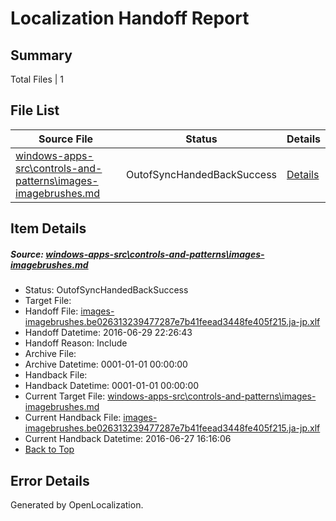 # <a name='report-top'></a> Localization Handoff Report

## Summary
 Total Files | 1

## File List
 Source File | Status | Details 
 ----------- | ------ | ------- 
 [windows-apps-src\controls-and-patterns\images-imagebrushes.md](https://github.com/Microsoft/windows-apps/blob/485f3069ff92995082550366839f14be50f674a5/windows-apps-src/controls-and-patterns/images-imagebrushes.md) | OutofSyncHandedBackSuccess | [Details](#f37f609d87b48a39b958a8e32470488689a3e68c520)

## Item Details
##### <a name='f37f609d87b48a39b958a8e32470488689a3e68c520'></a> Source: [windows-apps-src\controls-and-patterns\images-imagebrushes.md](https://github.com/Microsoft/windows-apps/blob/485f3069ff92995082550366839f14be50f674a5/windows-apps-src/controls-and-patterns/images-imagebrushes.md)
* Status: OutofSyncHandedBackSuccess
* Target File: 
* Handoff File: [images-imagebrushes.be026313239477287e7b41feead3448fe405f215.ja-jp.xlf](https://github.com/Microsoft/WDG.handoff/blob/ee8851b4bb795e3391c32f6be76d7eb06fb8bbc4/ol-handoff/Microsoft/windows-apps.ja-jp/master/images-imagebrushes.be026313239477287e7b41feead3448fe405f215.ja-jp.xlf)
* Handoff Datetime: 2016-06-29 22:26:43
* Handoff Reason: Include
* Archive File: 
* Archive Datetime: 0001-01-01 00:00:00
* Handback File: 
* Handback Datetime: 0001-01-01 00:00:00
* Current Target File: [windows-apps-src\controls-and-patterns\images-imagebrushes.md](https://github.com/Microsoft/windows-apps.ja-jp/blob/c3df75ec499da3e96a03884e3ea7b04a66294f61/windows-apps-src/controls-and-patterns/images-imagebrushes.md)
* Current Handback File: [images-imagebrushes.be026313239477287e7b41feead3448fe405f215.ja-jp.xlf](https://github.com/Microsoft/WDG.handback/blob/9420e165fd09c332e1443ebee6851d620c8860ee/ol-handback/Microsoft/windows-apps.ja-jp/master/images-imagebrushes.be026313239477287e7b41feead3448fe405f215.ja-jp.xlf)
* Current Handback Datetime: 2016-06-27 16:16:06
* [Back to Top](#report-top)


## Error Details

Generated by OpenLocalization.
